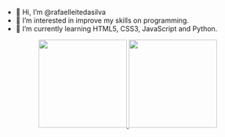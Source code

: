 - 👋 Hi, I’m @rafaelleitedasilva
- 👀 I’m interested in improve my skills on programming.
- 🌱 I’m currently learning HTML5, CSS3, JavaScript and Python.
<div align="center">
  <a href="https://github.com/rafaelleitedasilva">
  <img height="180em" src="https://github-readme-stats.vercel.app/api?username=rafaelleitedasilva&show_icons=true&theme=dracula&include_all_commits=true&count_private=true"/>
  <img height="180em" src="https://github-readme-stats.vercel.app/api/top-langs/?username=rafaballerini&layout=compact&langs_count=7&theme=dracula"/>
</div>
